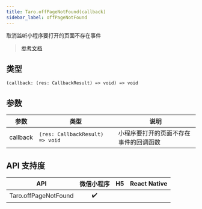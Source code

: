 ```yaml
---
title: Taro.offPageNotFound(callback)
sidebar_label: offPageNotFound
---
```


取消监听小程序要打开的页面不存在事件

> [参考文档](https://developers.weixin.qq.com/miniprogram/dev/api/base/app/app-event/wx.offPageNotFound.html)

## 类型

```tsx
(callback: (res: CallbackResult) => void) => void
```

## 参数

| 参数 | 类型 | 说明 |
| --- | --- | --- |
| callback | `(res: CallbackResult) => void` | 小程序要打开的页面不存在事件的回调函数 |

## API 支持度

| API | 微信小程序 | H5 | React Native |
| :---: | :---: | :---: | :---: |
| Taro.offPageNotFound | ✔️ |  |  |
